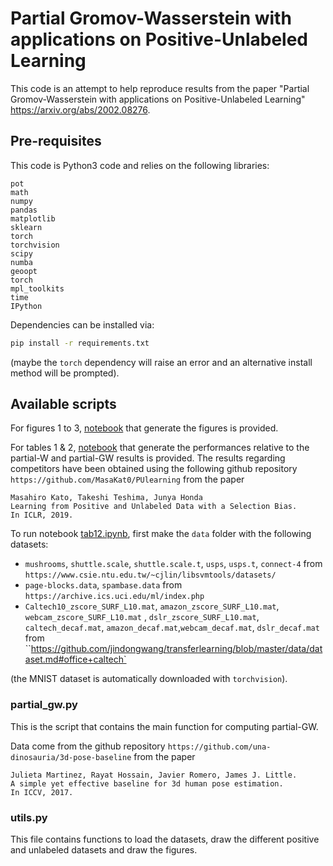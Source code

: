# Partial Gromov-Wasserstein with applications on Positive-Unlabeled Learning 

This code is an attempt to help reproduce results from the paper "Partial Gromov-Wasserstein with applications on Positive-Unlabeled Learning" https://arxiv.org/abs/2002.08276.

## Pre-requisites

This code is Python3 code and relies on the following libraries:

```
pot
math
numpy
pandas
matplotlib
sklearn
torch
torchvision
scipy
numba
geoopt
torch
mpl_toolkits
time
IPython
```

Dependencies can be installed via:

```bash
pip install -r requirements.txt
```

(maybe the `torch` dependency will raise an error and an alternative install method will be prompted).

## Available scripts

For figures 1 to 3, [notebook](`Fig123.ipynb`) that generate the figures is provided.

For tables 1 & 2, [notebook](`Tab12.ipynb`) that generate the performances relative to the partial-W and partial-GW results is provided. The results regarding competitors have been obtained using the following github repository `https://github.com/MasaKat0/PUlearning` from the paper 

```
Masahiro Kato, Takeshi Teshima, Junya Honda 
Learning from Positive and Unlabeled Data with a Selection Bias. 
In ICLR, 2019.
```

To run notebook [tab12.ipynb](`Tab12.ipynb`), first make the `data` folder with the following datasets:

- `mushrooms`, `shuttle.scale`, `shuttle.scale.t`, `usps`, `usps.t`, `connect-4`  from `https://www.csie.ntu.edu.tw/~cjlin/libsvmtools/datasets/`
- `page-blocks.data`, `spambase.data` from `https://archive.ics.uci.edu/ml/index.php`
- `Caltech10_zscore_SURF_L10.mat`, `amazon_zscore_SURF_L10.mat`, `webcam_zscore_SURF_L10.mat` , `dslr_zscore_SURF_L10.mat`, `caltech_decaf.mat`, `amazon_decaf.mat`,`webcam_decaf.mat`, `dslr_decaf.mat` from ``https://github.com/jindongwang/transferlearning/blob/master/data/dataset.md#office+caltech`

(the MNIST dataset is automatically downloaded with `torchvision`).

### partial_gw.py

This is the script that contains the main function for computing partial-GW.  

Data come from the github repository 
`https://github.com/una-dinosauria/3d-pose-baseline` from the paper 

```
Julieta Martinez, Rayat Hossain, Javier Romero, James J. Little. 
A simple yet effective baseline for 3d human pose estimation. 
In ICCV, 2017.
```

### utils.py

This file contains functions to load the datasets, draw the different positive and unlabeled datasets and draw the figures.

